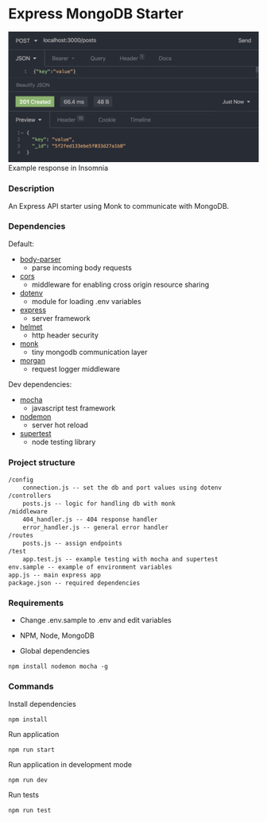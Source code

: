 # Express MongoDB Starter

![screenshot](screenshot.png?raw=true "Screenshot")
Example response in Insomnia

### Description

An Express API starter using Monk to communicate with MongoDB.

### Dependencies

Default:

- [body-parser](https://github.com/expressjs/body-parser)
  - parse incoming body requests
- [cors](https://github.com/expressjs/cors)
  - middleware for enabling cross origin resource sharing
- [dotenv](https://github.com/motdotla/dotenv)
  - module for loading .env variables
- [express](https://github.com/expressjs/express)
  - server framework
- [helmet](https://github.com/helmetjs/helmet)
  - http header security
- [monk](https://github.com/Automattic/monk)
  - tiny mongodb communication layer
- [morgan](https://github.com/expressjs/morgan)
  - request logger middleware

Dev dependencies:

- [mocha](https://github.com/mochajs/mocha)
  - javascript test framework
- [nodemon](https://github.com/remy/nodemon)
  - server hot reload
- [supertest](https://github.com/visionmedia/supertest)
  - node testing library

### Project structure

```
/config
    connection.js -- set the db and port values using dotenv
/controllers
    posts.js -- logic for handling db with monk
/middleware
    404_handler.js -- 404 response handler
    error_handler.js -- general error handler
/routes
    posts.js -- assign endpoints
/test
    app.test.js -- example testing with mocha and supertest
env.sample -- example of environment variables
app.js -- main express app
package.json -- required dependencies
```

### Requirements

- Change .env.sample to .env and edit variables

- NPM, Node, MongoDB

- Global dependencies

```
npm install nodemon mocha -g
```

### Commands

Install dependencies

```
npm install
```

Run application

```
npm run start
```

Run application in development mode

```
npm run dev
```

Run tests

```
npm run test
```
